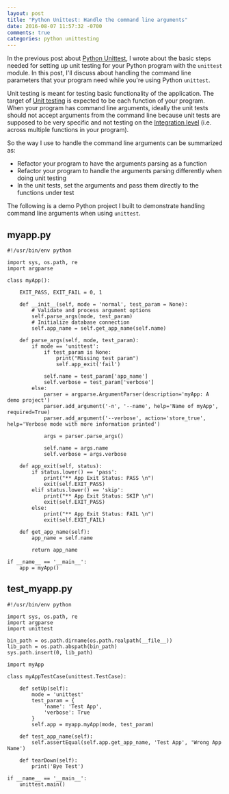 ```yaml
---
layout: post
title: "Python Unittest: Handle the command line arguments"
date: 2016-08-07 11:57:32 -0700
comments: true
categories: python unittesting
---
```


In the previous post about [Python Unittest](http://euccas.github.io/blog/20160711/start-unit-testing-in-python.html), I wrote about the basic steps needed for setting up unit testing for your Python program with the <code>unittest</code> module. In this post, I'll discuss about handling the command line parameters that your program need while you're using Python <code>unittest</code>.

Unit testing is meant for testing basic functionality of the application. The target of [Unit testing](https://en.wikipedia.org/wiki/Unit_testing) is expected to be each function of your program. When your program has command line arguments, ideally the unit tests should not accept arguments from the command line because unit tests are supposed to be very specific and not testing on the [Integration level](https://en.wikipedia.org/wiki/Integration_testing) (i.e. across multiple functions in your program).

<!--more--> 

So the way I use to handle the command line arguments can be summarized as: 

- Refactor your program to have the arguments parsing as a function
- Refactor your program to handle the arguments parsing differently when doing unit testing
- In the unit tests, set the arguments and pass them directly to the functions under test

The following is a demo Python project I built to demonstrate handling command line arguments when using <code>unittest</code>.

## myapp.py

    #!/usr/bin/env python

    import sys, os.path, re
    import argparse

    class myApp():
    
        EXIT_PASS, EXIT_FAIL = 0, 1
    
        def __init__(self, mode = 'normal', test_param = None):
            # Validate and process argument options
            self.parse_args(mode, test_param)
            # Initialize database connection
            self.app_name = self.get_app_name(self.name)

        def parse_args(self, mode, test_param):
            if mode == 'unittest':
                if test_param is None:
                    print("Missing test param")
                    self.app_exit('fail')

                self.name = test_param['app_name']
                self.verbose = test_param['verbose']
            else:
                parser = argparse.ArgumentParser(description='myApp: A demo project')
                parser.add_argument('-n', '--name', help='Name of myApp', required=True)
                parser.add_argument('--verbose', action='store_true', help='Verbose mode with more information printed')

                args = parser.parse_args()

                self.name = args.name
                self.verbose = args.verbose

        def app_exit(self, status):
            if status.lower() == 'pass':
                print("** App Exit Status: PASS \n")
                exit(self.EXIT_PASS)
            elif status.lower() == 'skip':
                print("** App Exit Status: SKIP \n")
                exit(self.EXIT_PASS)
            else:
                print("** App Exit Status: FAIL \n")
                exit(self.EXIT_FAIL)

        def get_app_name(self):
            app_name = self.name

            return app_name

    if __name__ == '__main__':
        app = myApp()

## test_myapp.py

    #!/usr/bin/env python

    import sys, os.path, re
    import argparse
    import unittest

    bin_path = os.path.dirname(os.path.realpath(__file__))
    lib_path = os.path.abspath(bin_path)
    sys.path.insert(0, lib_path)

    import myApp

    class myAppTestCase(unittest.TestCase):

        def setUp(self):
            mode = 'unittest'
            test_param = {
                'name': 'Test App',
                'verbose': True
            }
            self.app = myapp.myApp(mode, test_param)

        def test_app_name(self):
            self.assertEqual(self.app.get_app_name, 'Test App', 'Wrong App Name')

        def tearDown(self):
            print('Bye Test')

    if __name__ == '__main__':
        unittest.main()

